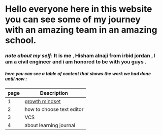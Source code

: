 # Hello everyone here in this website you can see some of my journey with an amazing team in an amazing school.

### *note about my self*: It is me , Hisham alnaji from irbid jordan , I am a civil engineer and i am honored to be with you guys .

##### here you can see a table of content that shows the work we had done until now :

| page        | Description |
| ----------- | ----------- |
| 1           | [growth mindset](Learning-Journal/lab01b.md)      |
| 2           | how to choose text editor        |
| 3           | VCS        |
| 4           | about learning journal        |

